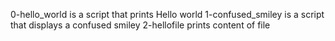 0-hello_world is a script that prints Hello world
1-confused_smiley is a script that displays a confused smiley
2-hellofile prints content of file
